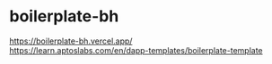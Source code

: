 # boilerplate-bh
https://boilerplate-bh.vercel.app/ \
https://learn.aptoslabs.com/en/dapp-templates/boilerplate-template
